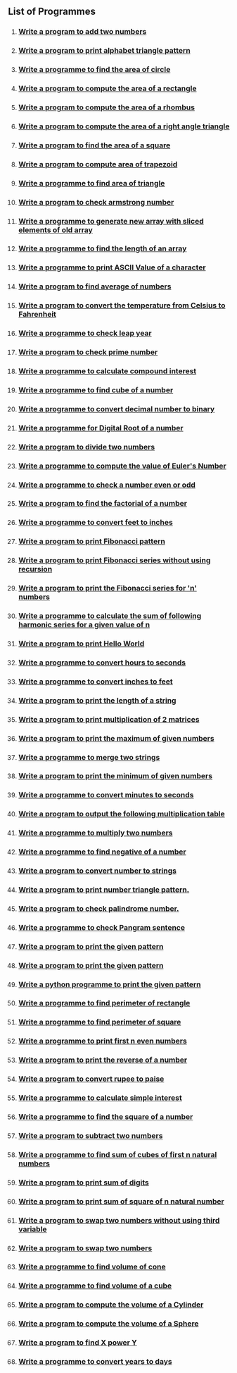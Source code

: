 ## List of Programmes

1. ### [Write a program to add two numbers](./add-two-numbers/)
2. ### [Write a program to print alphabet triangle pattern](./alphabet-triangle-pattern/)
3. ### [Write a programme to find the area of circle](./area-of-circle/)
4. ### [Write a program to compute the area of a rectangle](./area-of-rectangle/)
5. ### [Write a program to compute the area of a rhombus](./area-of-rhombus/)
6. ### [Write a program to compute the area of a right angle triangle](./area-of-right-angle-triangle/)
7. ### [Write a program to find the area of a square](./area-of-square/)
8. ### [Write a program to compute area of trapezoid](./area-of-trapezoid/)
9. ### [Write a programme to find area of triangle](./area-of-triangle/)
10. ### [Write a program to check armstrong number](./armstrong-number/)
11. ### [Write a programme to generate new array with sliced elements of old array](./array-elements-slice/)
12. ### [Write a programme to find the length of an array](./array-size/)
13. ### [Write a programme to print ASCII Value of a character](./ascii-value/)
14. ### [Write a program to find average of numbers](./average-of-numbers/)
15. ### [Write a program to convert the temperature from Celsius to Fahrenheit](./celsius-to-fahrenheit/)
16. ### [Write a programme to check leap year](./check-leap-year/)
17. ### [Write a program to check prime number](./check-prime-number/)
18. ### [Write a programme to calculate compound interest](./compound-interest-calculator/)
19. ### [Write a programme to find cube of a number](./cube-of-number/)
20. ### [Write a programme to convert decimal number to binary](./decimal-to-binary/)
21. ### [Write a programme for Digital Root of a number](./digital-root/)
22. ### [Write a program to divide two numbers](./divide-two-numbers/)
23. ### [Write a programme to compute the value of Euler's Number](./euler-number/)
24. ### [Write a programme to check a number even or odd](./even-or-odd-number/)
25. ### [Write a program to find the factorial of a number](./factorial/)
26. ### [Write a programme to convert feet to inches](./feet-to-inches/)
27. ### [Write a program to print Fibonacci pattern](./fibonacci-pattern/)
28. ### [Write a program to print Fibonacci series without using recursion](./fibonaci-series-without-using-recursion/)
29. ### [Write a program to print the Fibonacci series for 'n' numbers](./fibonnaci-series-using-recursion/)
30. ### [Write a programme to calculate the sum of following harmonic series for a given value of n](./harmonic-series/)
31. ### [Write a program to print Hello World](./hello-world/)
32. ### [Write a programme to convert hours to seconds](./hours-to-seconds/)
33. ### [Write a programme to convert inches to feet](./inches-to-feet/)
34. ### [Write a program to print the length of a string](./length-of-string/)
35. ### [Write a program to print multiplication of 2 matrices](./matrix-multiplication/)
36. ### [Write a program to print the maximum of given numbers](./maximum-of-numbers/)
37. ### [Write a programme to merge two strings](./merge-two-strings/)
38. ### [Write a program to print the minimum of given numbers](./minimum-of-numbers/)
39. ### [Write a programme to convert minutes to seconds](./minutes-to-seconds/)
40. ### [Write a program to output the following multiplication table](./multiplication-table/)
41. ### [Write a programme to multiply two numbers](./multiply-two-numbers/)
42. ### [Write a programme to find negative of a number](./negative-of-a-number/)
43. ### [Write a program to convert number to strings](./number-to-string/)
44. ### [Write a program to print number triangle pattern.](./number-triangle-pattern/)
45. ### [Write a program to check palindrome number.](./palindrome-number/)
46. ### [Write a programme to check Pangram sentence](./pangram-checker/)
47. ### [Write a program to print the given pattern](./pattern-1/)
48. ### [Write a program to print the given pattern](./pattern-2/)
49. ### [Write a python programme to print the given pattern](./pattern-3/)
50. ### [Write a programme to find perimeter of rectangle](./perimeter-of-rectangle/)
51. ### [Write a programme to find perimeter of square](./perimeter-of-square/)
52. ### [Write a programme to print first n even numbers](./print-even-numbers/)
53. ### [Write a program to print the reverse of a number](./reverse-of-a-number/)
54. ### [Write a program to convert rupee to paise](./rupee-to-paise/)
55. ### [Write a programme to calculate simple interest](./simple-interest-calculator/)
56. ### [Write a programme to find the square of a number](./square-of-number/)
57. ### [Write a program to subtract two numbers](./subtract-two-numbers/)
58. ### [Write a programme to find sum of cubes of first n natural numbers](./sum-of-cubes/)
59. ### [Write a program to print sum of digits](./sum-of-digits/)
60. ### [Write a program to print sum of square of n natural number](./sum-of-square/)
61. ### [Write a program to swap two numbers without using third variable](./swap-two-numbers-without-using-third-variable/)
62. ### [Write a program to swap two numbers](./swap-two-numbers/)
63. ### [Write a programme to find volume of cone](./volume-of-cone/)
64. ### [Write a programme to find volume of a cube](./volume-of-cube/)
65. ### [Write a program to compute the volume of a Cylinder](./volume-of-cylinder/)
66. ### [Write a program to compute the volume of a Sphere](./volume-of-sphere/)
67. ### [Write a program to find X power Y](./x-power-y/)
68. ### [Write a programme to convert years to days](./years-to-days/)
